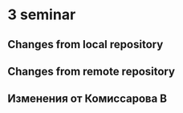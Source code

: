 # 3 seminar

## Changes from local repository

## Changes from remote repository

## Изменения от Комиссарова В